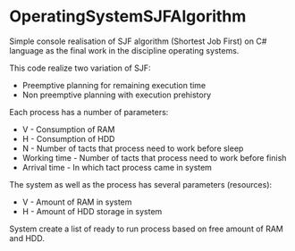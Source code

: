 # OperatingSystemSJFAlgorithm

Simple console realisation of SJF algorithm (Shortest Job First) on C# language as the final work in the discipline operating systems.

This code realize two variation of SJF:
- Preemptive planning for remaining execution time
- Non preemptive planning with execution prehistory

Each process has a number of parameters:
- V - Consumption of RAM
- H - Consumption of HDD
- N - Number of tacts that process need to work before sleep
- Working time - Number of tacts that process need to work before finish
- Arrival time - In which tact process came in system

The system as well as the process has several parameters (resources):
- V - Amount of RAM in system
- H - Amount of HDD storage in system

System create a list of ready to run process based on free amount of RAM and HDD.
